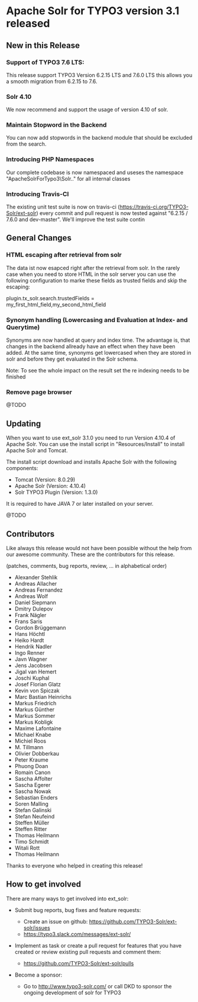 # Apache Solr for TYPO3 version 3.1 released

## New in this Release

### Support of TYPO3 7.6 LTS:

This release support TYPO3 Version 6.2.15 LTS and 7.6.0 LTS this allows you a smooth migration from 6.2.15 to 7.6.

### Solr 4.10

We now recommend and support the usage of version 4.10 of solr.

### Maintain Stopword in the Backend

You can now add stopwords in the backend module that should be excluded from the search.

### Introducing PHP Namespaces

Our complete codebase is now namespaced and useses the namespace "ApacheSolrForTypo3\Solr\.." for all internal classes

### Introducing Travis-CI

The existing unit test suite is now on travis-ci (https://travis-ci.org/TYPO3-Solr/ext-solr) every commit and pull request is now tested against "6.2.15 / 7.6.0 and dev-master". We'll improve the test suite contin

## General Changes

### HTML escaping after retrieval from solr

The data ist now esapced right after the retrieval from solr. In the rarely case when you need to store HTML in the solr
server you can use the following configuration to marke these fields as trusted fields and skip the escaping:

plugin.tx_solr.search.trustedFields = my_first_html_field,my_second_html_field

### Synonym handling (Lowercasing and Evaluation at Index- and Querytime)

Synonyms are now handled at query and index time. The advantage is, that changes in the backend allready have an effect
when they have been added. At the same time, synonyms get lowercased when they are stored in solr and before they get
evaluated in the Solr schema.

Note: To see the whole impact on the result set the re indexing needs to be finished

### Remove page browser

@TODO

## Updating

When you want to use ext_solr 3.1.0 you need to run Version 4.10.4 of Apache Solr. You can use the install script
in "Resources/Install" to install Apache Solr and Tomcat.

The install script download and installs Apache Solr with the following components:

* Tomcat (Version: 8.0.29)
* Apache Solr (Version: 4.10.4)
* Solr TYPO3 Plugin (Version: 1.3.0)

It is required to have JAVA 7 or later installed on your server.

@TODO

## Contributors

Like always this release would not have been possible without the help from our awesome community. These are the contributors for this release.

(patches, comments, bug reports, review, ... in alphabetical order)

* Alexander Stehlik
* Andreas Allacher
* Andreas Fernandez
* Andreas Wolf
* Daniel Siepmann
* Dmitry Dulepov
* Frank Nägler
* Frans Saris
* Gordon Brüggemann
* Hans Höchtl
* Heiko Hardt
* Hendrik Nadler
* Ingo Renner
* Javn Wagner
* Jens Jacobsen
* Jigal van Hemert
* Joschi Kuphal
* Josef Florian Glatz
* Kevin von Spiczak
* Marc Bastian Heinrichs
* Markus Friedrich
* Markus Günther
* Markus Sommer
* Markus Kobligk
* Maxime Lafontaine
* Michael Knabe
* Michiel Roos
* M. Tillmann
* Olivier Dobberkau
* Peter Kraume
* Phuong Doan
* Romain Canon
* Sascha Affolter
* Sascha Egerer
* Sascha Nowak
* Sebastian Enders
* Soren Malling
* Stefan Galinski
* Stefan Neufeind
* Steffen Müller
* Steffen Ritter
* Thomas Heilmann
* Timo Schmidt
* Witali Rott
* Thomas Heilmann

Thanks to everyone who helped in creating this release!

## How to get involved

There are many ways to get involved into ext_solr:

* Submit bug reports, bug fixes and feature requests:
    * Create an issue on github: https://github.com/TYPO3-Solr/ext-solr/issues
	* https://typo3.slack.com/messages/ext-solr/

* Implement as task or create a pull request for features that you have created or review existing pull requests and comment them:
    * https://github.com/TYPO3-Solr/ext-solr/pulls

* Become a sponsor:
    * Go to http://www.typo3-solr.com/ or call DKD to sponsor the ongoing development of solr for TYPO3

